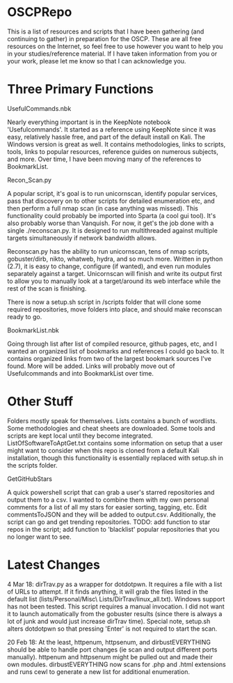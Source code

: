 # OSCPRepo

This is a list of resources and scripts that I have been gathering (and continuing to gather) in preparation for the OSCP. These are all free resources on the Internet, so feel free to use however you want to help you in your studies/reference material. If I have taken information from you or your work, please let me know so that I can acknowledge you.

# Three Primary Functions
UsefulCommands.nbk

Nearly everything important is in the KeepNote notebook 'Usefulcommands'. It started as a reference using KeepNote since it was easy, relatively hassle free, and part of the default install on Kali. The Windows version is great as well. It contains methodologies, links to scripts, tools, links to popular resources, reference guides on numerous subjects, and more. Over time, I have been moving many of the references to BookmarkList.

Recon_Scan.py

A popular script, it's goal is to run unicornscan, identify popular services, pass that discovery on to other scripts for detailed enumeration etc, and then perform a full nmap scan (in case anything was missed). This functionality could probably be imported into Sparta (a cool gui tool). It's also probably worse than Vanquish. For now, it get's the job done with a single ./reconscan.py. It is designed to run multithreaded against multiple targets simultaneously if network bandwidth allows. 

Reconscan.py has the ability to run unicornscan, tens of nmap scripts, gobuster/dirb, nikto, whatweb, hydra, and so much more. Written in python (2.7), it is easy to change, configure (if wanted), and even run modules separately against a target. Unicornscan will finish and write its output first to allow you to manually look at a target/around its web interface while the rest of the scan is finishing. 

There is now a setup.sh script in /scripts folder that will clone some required repositories, move folders into place, and should make reconscan ready to go.

BookmarkList.nbk

Going through list after list of compiled resource, github pages, etc, and I wanted an organized list of bookmarks and references I could go back to. It contains organized links from two of the largest bookmark sources I've found. More will be added. Links will probably move out of Usefulcommands and into BookmarkList over time. 

# Other Stuff

Folders mostly speak for themselves. Lists contains a bunch of wordlists. Some methodologies and cheat sheets are downloaded. Some tools and scripts are kept local until they become integrated. ListOfSoftwareToAptGet.txt contains some information on setup that a user might want to consider when this repo is cloned from a default Kali installation, though this functionality is essentially replaced with setup.sh in the scripts folder.

GetGitHubStars

A quick powershell script that can grab a user's starred repositories and output them to a csv. I wanted to combine them with my own personal comments for a list of all my stars for easier sorting, tagging, etc. Edit commentsToJSON and they will be added to output.csv. Additionally, the script can go and get trending repositories. TODO: add function to star repos in the script; add function to 'blacklist' popular repositories that you no longer want to see. 

# Latest Changes

4 Mar 18: dirTrav.py as a wrapper for dotdotpwn. It requires a file with a list of URLs to attempt. If it finds anything, it will grab the files listed in the default list (lists/Personal/Misc\ Lists/DirTrav/linux_all.txt). Windows support has not been tested. This script requires a manual invocation. I did not want it to launch automatically from the gobuster results (since there is always a lot of junk and would just increase dirTrav time). Special note, setup.sh alters dotdotpwn so that pressing 'Enter' is not required to start the scan. 

20 Feb 18: At the least, httpenum, httpsenum, and dirbustEVERYTHING should be able to handle port changes (ie scan and output different ports manually). httpenum and httpsenum might be pulled out and made their own modules. dirbustEVERYTHING now scans for .php and .html extensions and runs cewl to generate a new list for additional enumeration. 
